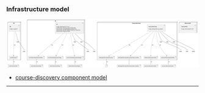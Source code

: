 
### Infrastructure model
![Infrastructure main model](.infragenie/infrastructure_main_model.svg)
- [course-discovery component model](.infragenie/course-discovery_component_model.svg)

---
